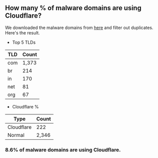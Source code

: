 ## How many % of malware domains are using Cloudflare?


We downloaded the malware domains from [here](https://urlhaus.abuse.ch) and filter out duplicates.
Here's the result.


[//]: # (start replacement)


- Top 5 TLDs

| TLD | Count |
| --- | --- |
| com | 1,373 |
| br | 214 |
| in | 170 |
| net | 81 |
| org | 67 |


- Cloudflare %

| Type | Count |
| --- | --- |
| Cloudflare | 222 |
| Normal | 2,346 |


### 8.6% of malware domains are using Cloudflare.